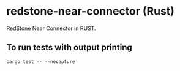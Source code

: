 # redstone-near-connector (Rust)

RedStone Near Connector in RUST.

## To run tests with output printing

`cargo test -- --nocapture`
